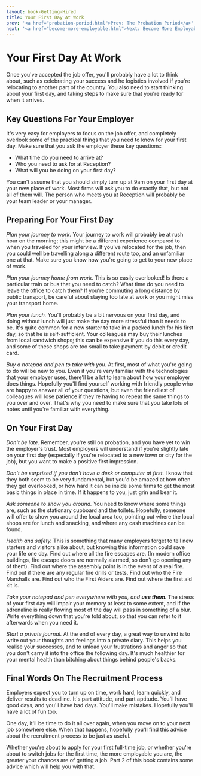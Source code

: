 ```yaml
---
layout: book-Getting-Hired
title: Your First Day At Work
prev: '<a href="probation-period.html">Prev: The Probation Period</a>'
next: '<a href="become-more-employable.html">Next: Become More Employable</a>'
---
```


# Your First Day At Work

Once you've accepted the job offer, you'll probably have a lot to think about, such as celebrating your success and he logistics involved if you're relocating to another part of the country.  You also need to start thinking about your first day, and taking steps to make sure that you're ready for when it arrives.

## Key Questions For Your Employer

It's very easy for employers to focus on the job offer, and completely overlook some of the practical things that you need to know for your first day.  Make sure that you ask the employer these key questions:

* What time do you need to arrive at?
* Who you need to ask for at Reception?
* What will you be doing on your first day?

You can't assume that you should simply turn up at 9am on your first day at your new place of work.  Most firms will ask you to do exactly that, but not all of them will.  The person who meets you at Reception will probably be your team leader or your manager.

## Preparing For Your First Day

_Plan your journey to work._  Your journey to work will probably be at rush hour on the morning; this might be a different experience compared to when you traveled for your interview.  If you've relocated for the job, then you could well be travelling along a different route too, and an unfamiliar one at that.  Make sure you know how you're going to get to your new place of work.

_Plan your journey home from work._  This is so easily overlooked!  Is there a particular train or bus that you need to catch?  What time do you need to leave the office to catch them?  If you're commuting a long distance by public transport, be careful about staying too late at work or you might miss your transport home.

_Plan your lunch._  You'll probably be a bit nervous on your first day, and doing without lunch will just make the day more stressful than it needs to be.  It's quite common for a new starter to take in a packed lunch for his first day, so that he is self-sufficient.  Your colleagues may buy their lunches from local sandwich shops; this can be expensive if you do this every day, and some of these shops are too small to take payment by debit or credit card.

_Buy a notepad and pen to take with you._  At first, most of what you're going to do will be new to you.  Even if you're very familiar with the technologies that your employer uses, there'll be a lot to learn about how your employer does things.  Hopefully you'll find yourself working with friendly people who are happy to answer all of your questions, but even the friendliest of colleagues will lose patience if they're having to repeat the same things to you over and over.  That's why you need to make sure that you take lots of notes until you're familiar with everything.

## On Your First Day

_Don't be late._  Remember, you're still on probation, and you have yet to win the employer's trust.  Most employers will understand if you're slightly late on your first day (especially if you're relocated to a new town or city for the job), but you want to make a positive first impression.

_Don't be surprised if you don't have a desk or computer at first._  I know that they both seem to be very fundamental, but you'd be amazed at how often they get overlooked, or how hard it can be inside some firms to get the most basic things in place in time.  If it happens to you, just grin and bear it.

_Ask someone to show you around._  You need to know where some things are, such as the stationary cupboard and the toilets.  Hopefully, someone will offer to show you around the local area too, pointing out where the local shops are for lunch and snacking, and where any cash machines can be found.

_Health and safety._  This is something that many employers forget to tell new starters and visitors alike about, but knowing this information could save your life one day.  Find out where all the fire escapes are.  (In modern office buildings, fire escape doors are normally alarmed, so don't go opening any of them).  Find out where the assembly point is in the event of a real fire.  Find out if there are any regular fire drills or tests.  Find out who the Fire Marshalls are.  Find out who the First Aiders are.  Find out where the first aid kit is.

_Take your notepad and pen everywhere with you, and **use them**._  The stress of your first day will impair your memory at least to some extent, and if the adrenaline is really flowing most of the day will pass in something of a blur.  Write everything down that you're told about, so that you can refer to it afterwards when you need it.

_Start a private journal._  At the end of every day, a great way to unwind is to write out your thoughts and feelings into a private diary.  This helps you realise your successes, and to unload your frustrations and anger so that you don't carry it into the office the following day.  It's much healthier for your mental health than bitching about things behind people's backs.

## Final Words On The Recruitment Process

Employers expect you to turn up on time, work hard, learn quickly, and deliver results to deadline.  It's part attitude, and part aptitude.  You'll have good days, and you'll have bad days.  You'll make mistakes.  Hopefully you'll have a lot of fun too.

One day, it'll be time to do it all over again, when you move on to your next job somewhere else.  When that happens, hopefully you'll find this advice about the recruitment process to be just as useful.

Whether you're about to apply for your first full-time job, or whether you're about to switch jobs for the first time, the more employable you are, the greater your chances are of getting a job.  Part 2 of this book contains some advice which will help you with that.